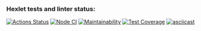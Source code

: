 ### Hexlet tests and linter status:
[![Actions Status](https://github.com/blednovski/frontend-project-lvl2/workflows/hexlet-check/badge.svg)](https://github.com/blednovski/frontend-project-lvl2/actions)
[![Node CI](https://github.com/blednovski/frontend-project-lvl2/actions/workflows/nodejs.yml/badge.svg)](https://github.com/blednovski/frontend-project-lvl2/actions/workflows/nodejs.yml)
[![Maintainability](https://api.codeclimate.com/v1/badges/ae6f3b43e23e7be20491/maintainability)](https://codeclimate.com/github/blednovski/frontend-project-lvl2/maintainability)
[![Test Coverage](https://api.codeclimate.com/v1/badges/ae6f3b43e23e7be20491/test_coverage)](https://codeclimate.com/github/blednovski/frontend-project-lvl2/test_coverage)
[![asciicast](https://asciinema.org/a/GEAcad5bv5T6MMDR6X0sJDnPV.svg)](https://asciinema.org/a/GEAcad5bv5T6MMDR6X0sJDnPV)